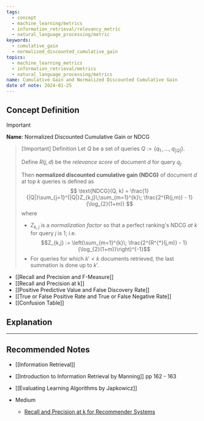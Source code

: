 ```yaml
---
tags:
  - concept
  - machine_learning/metrics
  - information_retrieval/relevancy_metric
  - natural_language_processing/metric
keywords:
  - cumulative_gain
  - normalized_discounted_cumulative_gain
topics:
  - machine_learning_metrics
  - information_retrieval/metrics
  - natural_language_processing/metrics
name: Cumulative Gain and Normalized Discounted Cumulative Gain
date of note: 2024-01-25
---
```

## Concept Definition

>[!important]
>**Name**: Normalized Discounted Cumulative Gain or NDCG

>[!important] Definition
>Let $Q$ be a set of queries $Q := \{q_{1}\,{,}\ldots{,}\, q_{|Q|} \}$. 
>
>Define $R(j,d)$ be the *relevance score* of document $d$ for query $q_{j}$. 
>
>Then **normalized discounted cumulative gain (NDCG)** of document $d$ at top $k$ queries is defined as 
>$$
>\text{NDCG}(Q, k) = \frac{1}{|Q|}\sum_{j=1}^{|Q|}Z_{k,j}\;\sum_{m=1}^{k}\; \frac{2^{R(j,m)} - 1}{\log_{2}(1+m)}
>$$
>where
>- $Z_{k,j}$ is a *normalization factor* so that a perfect ranking's NDCG *at $k$* for query $j$ is $1$; i.e. $$Z_{k,j} := \left(\sum_{m=1}^{k}\; \frac{2^{R^{*}(j,m)} - 1}{\log_{2}(1+m)}\right)^{-1}$$
>- For queries for which $k' < k$ documents retrieved, the last summation is done up to $k'$.


- [[Recall and Precision and F-Measure]]
- [[Recall and Precision at k]]
- [[Positive Predictive Value and False Discovery Rate]]
- [[True or False Positive Rate and True or False Negative Rate]]
- [[Confusion Table]]

## Explanation










-----------
##  Recommended Notes

- [[Information Retrieval]]

- [[Introduction to Information Retrieval by Manning]] pp 162 - 163
- [[Evaluating Learning Algorithms by Japkowicz]]

- Medium
	- [Recall and Precision at k for Recommender Systems](https://medium.com/@m_n_malaeb/recall-and-precision-at-k-for-recommender-systems-618483226c54)
